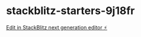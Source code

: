 # stackblitz-starters-9j18fr

[Edit in StackBlitz next generation editor ⚡️](https://stackblitz.com/~/github.com/JamieHabith/stackblitz-starters-9j18fr)